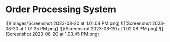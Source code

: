 # Order Processing System
![](images/Screenshot 2023-08-20 at 1.01.04 PM.png)
![](Screenshot 2023-08-20 at 1.01.35 PM.png)
![](Screenshot 2023-08-20 at 1.02.08 PM.png)
![](Screenshot 2023-08-20 at 1.03.45 PM.png)
